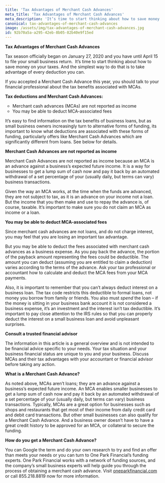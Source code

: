 ```yaml
---
title: 'Tax Advantages of Merchant Cash Advances'
meta_title: 'Tax Advantages of Merchant Cash Advances'
meta_description: 'It’s time to start thinking about how to save money on your taxes. And the simplest way to do that is to take advantage of every deduction you can. If you accepted a Merchant Cash Advance this year, you should talk to your financial professional about the tax benefits associated with MCAs.'
canonical: tax-advantages-of-merchant-cash-advances
image: /assets/img/tax-advantages-of-merchant-cash-advances.jpg
id: 92b70a5a-a295-42eb-8b05-82b40e9f15ed
---
```

<p><strong>Tax Advantages of Merchant Cash Advances</strong></p>
<p>Tax season officially began on January 27, 2020 and you have until April 15 to file your small business return.&nbsp; It&rsquo;s time to start thinking about how to save money on your taxes. And the simplest way to do that is to take advantage of every deduction you can.</p>
<p>If you accepted a Merchant Cash Advance this year, you should talk to your financial professional about the tax benefits associated with MCAs.</p>
<p><strong>Tax deductions and Merchant Cash Advances:</strong></p>
<ul style="list-style-type: circle;">
<li>Merchant cash advances (MCAs) are not reported as income</li>
<li>You may be able to deduct MCA-associated fees</li>
</ul>

<p>It&rsquo;s easy to find information on the tax benefits of business loans, but as small business owners increasingly turn to alternative forms of funding, its important to know what deductions are associated with these forms of funding, particularly offers like Merchant Cash Advances which are significantly different from loans. See below for details.</p>
<p><strong>Merchant Cash Advances are not reported as income</strong></p>
<p>Merchant Cash Advances are not reported as income because an MCA is an advance against a business&rsquo;s expected future income. It is a way for businesses to get a lump sum of cash now and pay it back by an automated withdrawal of a set percentage of your (usually daily, but terms can vary) business transactions.</p>
<p>Given the way an MCA works, at the time when the funds are advanced, they are not subject to tax, as it is an advance on your income not a loan. But the income that you then make and use to repay the advance is, of course, taxable. It&rsquo;s important to make sure you do not claim an MCA as income or a loan.</p>
<p><strong>You may be able to deduct MCA-associated fees </strong></p>
<p>Since merchant cash advances are not loans, and do not charge interest, you may feel that you are losing an important tax advantage.</p>
<p>But you may be able to deduct the fees associated with merchant cash advances as a business expense. As you pay back the advance, the portion of the payback amount representing the fees could be deductible. The amount you can deduct (assuming you are entitled to claim a deduction) varies according to the terms of the advance. Ask your tax professional or accountant how to calculate and deduct the MCA fees from your MCA payments.</p>
<p>Also, it is important to remember that you can&rsquo;t always deduct interest on a business loan. The tax code restricts this deductible to formal loans, not money you borrow from family or friends. You also must <em>spend</em> the loan &ndash; if the money is sitting in your business bank account it is not considered a business expense, it&rsquo;s an investment and the interest isn&rsquo;t tax deductible. It&rsquo;s important to pay close attention to the IRS rules so that you can properly deduct the interest on a small business loan and avoid unpleasant surprises.</p>
<p><strong>Consult a trusted financial advisor</strong></p>
<p>The information in this article is a general overview and is not intended to be financial advice specific to your needs. Your tax situation and your business financial status are unique to you and your business. Discuss MCAs and their tax advantages with your accountant or financial advisor before taking any action.</p>
<p><strong>What is a Merchant Cash Advance?</strong></p>
<p>As noted above, MCAs aren&rsquo;t loans; they are an advance against a business&rsquo;s expected future income. An MCA enables smaller businesses to get a lump sum of cash now and pay it back by an automated withdrawal of a set percentage of your (usually daily, but terms can vary) business transactions. Typically, MCAs are a great option for businesses such as shops and restaurants that get most of their income from daily credit card and debit card transactions. But other small businesses can also qualify for a Merchant Cash Advance. And a business owner doesn&rsquo;t have to have a great credit history to be approved for an MCA, or collateral to secure the funding.</p>
<p><strong>How do you get a Merchant Cash Advance? </strong></p>
<p>You can Google the term and do your own research to try and find an offer than meets your needs or you can turn to One Park Financial&rsquo;s funding experts. One Park Financial works with a network of funding sources, and the company&rsquo;s small business experts will help guide you through the process of obtaining a merchant cash advance. Visit <a href="https://www.oneparkfinancial.com/">oneparkfinancial.com</a> or call 855.218.8819 now for more information.</p>